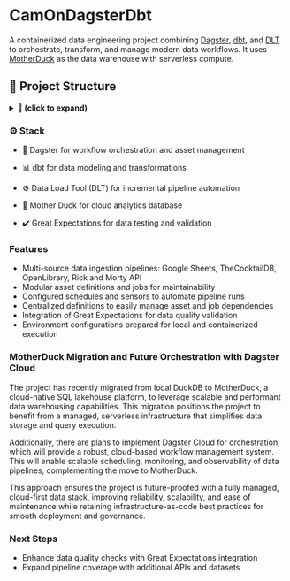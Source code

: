 # CamOnDagsterDbt

A containerized data engineering project combining [Dagster](https://dagster.io/), [dbt](https://www.getdbt.com/), and [DLT](https://docs.dltHub.com/) to orchestrate, transform, and manage modern data workflows. It uses [MotherDuck](https://motherduck.com/) as the data warehouse with serverless compute. 

## 🧱 Project Structure

<details>

<summary><strong>📁 (click to expand)</strong></summary>

```text
CamOnDagsterDbt/
├── cam_on_dagster_dbt/           # Dagster jobs, assets, schedules, sensors, and definitions
│   ├── assets/                   # All asset definitions grouped by data source
│   ├── jobs/                     # Dagster job definitions
│   ├── schedules.py              # Dagster schedules
│   ├── sensors.py                # Dagster sensors
│   ├── definitions.py            # Central Dagster Definitions object
│   └── __init__.py               # Package initializer
├── dbt/                          # dbt models and configs
│   ├── models/                   # dbt models
│   ├── macros/                   # Custom macros
│   ├── dbt_project.yml           # dbt project configuration
│   └── profiles.yml              # dbt profile (excluded from git)
├── .devcontainer/                # Dev container setup
│   ├── docker-compose.yml
│   ├── Dockerfile
│   └── devcontainer.json
├── .github/workflows/            # GitHub Actions CI workflows
│   ├── docs.yml                  # Auto Generate DBT Docs
│   └── ci.yml                    # Automatic CI, builds when changes occur to dbt
├── docker-compose.yml            # Main Docker Compose file
├── requirements.txt              # Python dependencies
├── workspace.yaml                # Dagster workspace configuration
├── dagster.yaml                  # Dagster project configuration
└── README.md                     # Project documentation
```

</details>


### ⚙️ Stack

- 🔄 Dagster for workflow orchestration and asset management

- 📊 dbt for data modeling and transformations

- ⚙️ Data Load Tool (DLT) for incremental pipeline automation

- 🦆 Mother Duck for cloud analytics database

- ✔️ Great Expectations for data testing and validation

### Features

- Multi-source data ingestion pipelines: Google Sheets, TheCocktailDB, OpenLibrary, Rick and Morty API  
- Modular asset definitions and jobs for maintainability  
- Configured schedules and sensors to automate pipeline runs  
- Centralized definitions to easily manage asset and job dependencies  
- Integration of Great Expectations for data quality validation  
- Environment configurations prepared for local and containerized execution  

### MotherDuck Migration and Future Orchestration with Dagster Cloud

The project has recently migrated from local DuckDB to MotherDuck, a cloud-native SQL lakehouse platform, to leverage scalable and performant data warehousing capabilities. This migration positions the project to benefit from a managed, serverless infrastructure that simplifies data storage and query execution.

Additionally, there are plans to implement Dagster Cloud for orchestration, which will provide a robust, cloud-based workflow management system. This will enable scalable scheduling, monitoring, and observability of data pipelines, complementing the move to MotherDuck.

This approach ensures the project is future-proofed with a fully managed, cloud-first data stack, improving reliability, scalability, and ease of maintenance while retaining infrastructure-as-code best practices for smooth deployment and governance.

### Next Steps
 
- Enhance data quality checks with Great Expectations integration  
- Expand pipeline coverage with additional APIs and datasets

